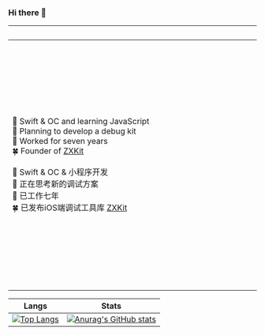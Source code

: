 ### Hi there 👋
|Me<div style="width:1500px">|ZXKit|
|----|----|
|🌱 Swift & OC and learning JavaScript <br/> 🤔 Planning to develop a debug kit <br/> 🔭 Worked for seven years <br/> 🍀 Founder of [ZXKit](https://github.com/ZXKitCode) <br/> <br/> 🌱 Swift & OC & 小程序开发 <br/> 🤔 正在思考新的调试方案 <br/>  🔭 已工作七年 <br/> 🍀 已发布iOS端调试工具库 [ZXKit](https://github.com/ZXKitCode)<br/><img width=400/>|<a href="https://github.com/ZXKitCode"><img src="https://github.com/ZXKitCode/ZXKitSwift/raw/main/readmeResource/zxkit.png" alt="alt text" title="image Title"  width="500px"/></a>|




|Langs|Stats|
|----|----|
|[![Top Langs](https://github-readme-stats.vercel.app/api/top-langs/?username=DamonHu&layout=compact)](/)|[![Anurag's GitHub stats](https://github-readme-stats.vercel.app/api?username=DamonHu&count_private=true&show_icons=true&theme=radical)](/)|







